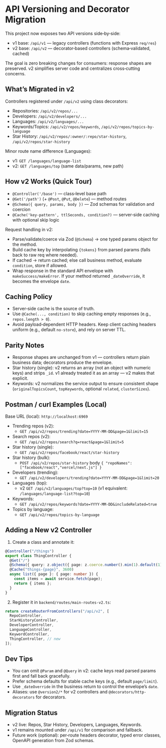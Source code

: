 # API Versioning and Decorator Migration

This project now exposes two API versions side‑by‑side:

- v1 base: `/api/v1` — legacy controllers (functions with Express `req/res`)
- v2 base: `/api/v2` — decorator‑based controllers (schema‑validated, cached)

The goal is zero breaking changes for consumers: response shapes are preserved.
v2 simplifies server code and centralizes cross‑cutting concerns.

## What’s Migrated in v2

Controllers registered under `/api/v2` using class decorators:

- Repositories: `/api/v2/repos/...`
- Developers: `/api/v2/developers/...`
- Languages: `/api/v2/languages/...`
- Keywords/Topics: `/api/v2/repos/keywords`, `/api/v2/repos/topics-by-language`
- Star History: `/api/v2/repos/:owner/:repo/star-history`, `/api/v2/repos/star-history`

Minor route name difference (Languages):

- v1: `GET /languages/language-list`
- v2: `GET /languages/top` (same data/params, new path)

## How v2 Works (Quick Tour)

- `@Controller('/base')` — class‑level base path
- `@Get('/path')` (+ `@Post`, `@Put`, `@Delete`) — method routes
- `@Schema({ query, params, body })` — Zod schemas for validation and coercion
- `@Cache('key-pattern', ttlSeconds, condition?)` — server‑side caching with optional skip logic

Request handling in v2:

- Parse/validate/coerce via Zod (`@Schema`) → one typed params object for the method.
- Build cache key by interpolating `{tokens}` from parsed params (falls back to raw req where needed).
- If cached → return cached; else call business method, evaluate `condition`, store if allowed.
- Wrap response in the standard API envelope with `makeSuccess/makeError`. If your method returned `_dateOverride`, it becomes the envelope `date`.

## Caching Policy

- Server‑side cache is the source of truth.
- Use `@Cache(..., condition)` to skip caching empty responses (e.g., `repos.length > 0`).
- Avoid payload‑dependent HTTP headers. Keep client caching headers uniform (e.g., default `no-store`), and rely on server TTL.

## Parity Notes

- Response shapes are unchanged from v1 — controllers return plain business data; decorators produce the envelope.
- Star history (single): v2 returns an array (not an object with numeric keys) and strips `_id`. v1 already treated it as an array — v2 makes that explicit.
- Keywords: v2 normalizes the service output to ensure consistent shape (`originalTopicsCount`, `topKeywords`, optional `related`, `clusterSizes`).

## Postman / curl Examples (Local)

Base URL (local): `http://localhost:6969`

- Trending repos (v2):
  - `GET /api/v2/repos/trending?date=YYYY-MM-DD&page=1&limit=15`
- Search repos (v2):
  - `GET /api/v2/repos/search?q=react&page=1&limit=5`
- Star history (single):
  - `GET /api/v2/repos/facebook/react/star-history`
- Star history (bulk):
  - `POST /api/v2/repos/star-history` body `{ "repoNames": ["facebook/react","vercel/next.js"] }`
- Developers (trending):
  - `GET /api/v2/developers/trending?date=YYYY-MM-DD&page=1&limit=20`
- Languages (top):
  - v2 `GET /api/v2/languages/top?top=10` (v1 equivalent: `/languages/language-list?top=10`)
- Keywords:
  - `GET /api/v2/repos/keywords?date=YYYY-MM-DD&includeRelated=true`
- Topics by language:
  - `GET /api/v2/repos/topics-by-language`

## Adding a New v2 Controller

1. Create a class and annotate it:

```ts
@Controller("/things")
export class ThingController {
  @Get("/")
  @Schema({ query: z.object({ page: z.coerce.number().min(1).default(1) }) })
  @Cache("things-{page}", 3600)
  async list({ page }: { page: number }) {
    const items = await service.fetch(page);
    return { items };
  }
}
```

2. Register it in `backend/routes/main-routes-v2.ts`:

```ts
return createRouterFromControllers("/api/v2", [
  RepoController,
  StarHistoryController,
  DeveloperController,
  LanguageController,
  KeywordController,
  ThingController, // new
]);
```

## Dev Tips

- You can omit `@Param` and `@Query` in v2: cache keys read parsed params first and fall back gracefully.
- Prefer schema defaults for stable cache keys (e.g., default `page/limit`).
- Use `_dateOverride` in the business return to control the envelope’s `date`.
- Aliases: use `@version2/*` for v2 controllers and `@decorators/http-decorators` for decorators.

## Migration Status

- v2 live: Repos, Star History, Developers, Languages, Keywords.
- v1 remains mounted under `/api/v1` for comparison and fallback.
- Future work (optional): per‑route headers decorator, typed error classes, OpenAPI generation from Zod schemas.
